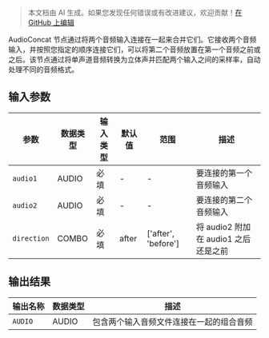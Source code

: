 > 本文档由 AI 生成。如果您发现任何错误或有改进建议，欢迎贡献！[在 GitHub 上编辑](https://github.com/Comfy-Org/embedded-docs/blob/main/comfyui_embedded_docs/docs/AudioConcat/zh.md)

AudioConcat 节点通过将两个音频输入连接在一起来合并它们。它接收两个音频输入，并按照您指定的顺序连接它们，可以将第二个音频放置在第一个音频之前或之后。该节点通过将单声道音频转换为立体声并匹配两个输入之间的采样率，自动处理不同的音频格式。

## 输入参数

| 参数 | 数据类型 | 输入类型 | 默认值 | 范围 | 描述 |
|------|-----------|------------|---------|-------|-------------|
| `audio1` | AUDIO | 必填 | - | - | 要连接的第一个音频输入 |
| `audio2` | AUDIO | 必填 | - | - | 要连接的第二个音频输入 |
| `direction` | COMBO | 必填 | after | ['after', 'before'] | 将 audio2 附加在 audio1 之后还是之前 |

## 输出结果

| 输出名称 | 数据类型 | 描述 |
|----------|-----------|-------------|
| `AUDIO` | AUDIO | 包含两个输入音频文件连接在一起的组合音频 |
